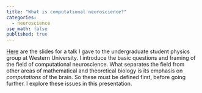 ```yaml
---
title: "What is computational neuroscience?"
categories:
  - neuroscience
use_math: false
published: true
---
```


[Here](https://benlansdell.github.io/compneurointro) are the slides for a talk I gave to the undergraduate student physics group at Western University. I introduce the basic questions and framing of the field of computational neuroscience. What separates the field from other areas of mathematical and theoretical biology is its emphasis on _computations_ of the brain. So these must be defined first, before going further. I explore these issues in this presentation. 
